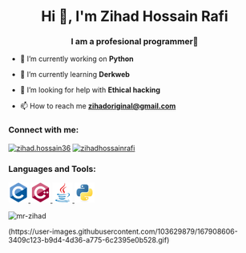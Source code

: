 <h1 align="center">Hi 👋, I'm Zihad Hossain Rafi</h1>
<h3 align="center">I am a profesional programmer🥰</h3>

- 🔭 I’m currently working on **Python**

- 🌱 I’m currently learning **Derkweb**

- 🤝 I’m looking for help with **Ethical hacking**

- 📫 How to reach me **zihadoriginal@gmail.com**

<h3 align="left">Connect with me:</h3>
<p align="left">
<a href="https://fb.com/zihad.hossain36" target="blank"><img align="center" src="https://raw.githubusercontent.com/rahuldkjain/github-profile-readme-generator/master/src/images/icons/Social/facebook.svg" alt="zihad.hossain36" height="30" width="40" /></a>
<a href="https://instagram.com/zihadhossainrafi" target="blank"><img align="center" src="https://raw.githubusercontent.com/rahuldkjain/github-profile-readme-generator/master/src/images/icons/Social/instagram.svg" alt="zihadhossainrafi" height="30" width="40" /></a>
</p>

<h3 align="left">Languages and Tools:</h3>
<p align="left"> <a href="https://www.cprogramming.com/" target="_blank" rel="noreferrer"> <img src="https://raw.githubusercontent.com/devicons/devicon/master/icons/c/c-original.svg" alt="c" width="40" height="40"/> </a> <a href="https://www.w3schools.com/cpp/" target="_blank" rel="noreferrer"> <img src="https://raw.githubusercontent.com/devicons/devicon/master/icons/cplusplus/cplusplus-original.svg" alt="cplusplus" width="40" height="40"/> </a> <a href="https://www.java.com" target="_blank" rel="noreferrer"> <img src="https://raw.githubusercontent.com/devicons/devicon/master/icons/java/java-original.svg" alt="java" width="40" height="40"/> </a> <a href="https://www.python.org" target="_blank" rel="noreferrer"> <img src="https://raw.githubusercontent.com/devicons/devicon/master/icons/python/python-original.svg" alt="python" width="40" height="40"/> </a> </p>

<p><img align="center" src="https://github-readme-stats.vercel.app/api/top-langs?username=mr-zihad&show_icons=true&locale=en&layout=compact" alt="mr-zihad" /></p>
(https://user-images.githubusercontent.com/103629879/167908606-3409c123-b9d4-4d36-a775-6c2395e0b528.gif)
















